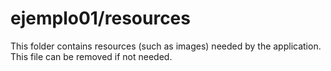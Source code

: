 # ejemplo01/resources

This folder contains resources (such as images) needed by the application. This file can
be removed if not needed.
